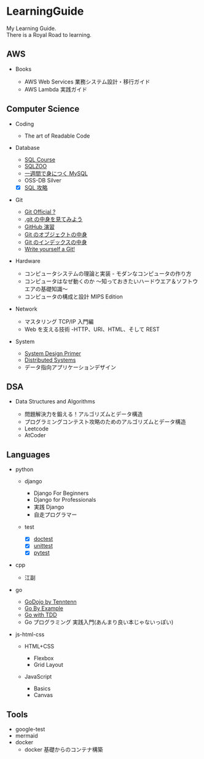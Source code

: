 # LearningGuide

My Learning Guide.  
There is a Royal Road to learning.

## AWS

- Books

  - AWS Web Services 業務システム設計・移行ガイド
  - AWS Lambda 実践ガイド

## Computer Science

- Coding

  - The art of Readable Code

- Database

  - [SQL Course](https://www.sqlcourse.com/)
  - [SQLZOO](https://sqlzoo.net/wiki/SQL_Tutorial)
  - [一週間で身につく MySQL](http://web.sevendays-study.com/mysql/)
  - OSS-DB Silver
  - [x] [SQL 攻略](http://sql.main.jp/)

- Git

  - [Git Official ?](https://git-scm.com)
  - [.git の中身を見てみよう](https://qiita.com/tatane616/items/dbad66179754be57d2e2)
  - [GitHub 演習](https://github.com/kaityo256/github)
  - [Git のオブジェクトの中身](https://zenn.dev/kaityo256/articles/objects_of_git)
  - [Git のインデックスの中身](https://zenn.dev/kaityo256/articles/inside_the_index)
  - [Write yourself a Git!](https://wyag.thb.lt/)

- Hardware

  - コンピュータシステムの理論と実装 - モダンなコンピュータの作り方
  - コンピュータはなぜ動くのか ～知っておきたいハードウエア＆ソフトウエアの基礎知識～
  - コンピュータの構成と設計 MIPS Edition

- Network

  - マスタリング TCP/IP 入門編
  - Web を支える技術 -HTTP、URI、HTML、そして REST

- System

  - [System Design Primer](https://github.com/donnemartin/system-design-primer)
  - [Distributed Systems](https://www.distributed-systems.net/index.php/books/ds3/)
  - データ指向アプリケーションデザイン

## DSA

- Data Structures and Algorithms

  - 問題解決力を鍛える！アルゴリズムとデータ構造
  - プログラミングコンテスト攻略のためのアルゴリズムとデータ構造
  - Leetcode
  - AtCoder

## Languages

- python

  - django

    - Django For Beginners
    - Django for Professionals
    - 実践 Django
    - 自走プログラマー

  - test

    - [x] [doctest](https://docs.python.org/ja/3/library/doctest.html)
    - [x] [unittest](https://docs.python.org/ja/3/library/unittest.html)
    - [x] [pytest](https://docs.pytest.org/)

- cpp

  - 江副

- go

  - [GoDojo by Tenntenn](http://tenn.in/go)
  - [Go By Example](https://gobyexample.com/)
  - [Go with TDD](https://andmorefine.gitbook.io/learn-go-with-tests/)
  - Go プログラミング 実践入門(あんまり良い本じゃないっぽい)

- js-html-css

  - HTML+CSS

    - Flexbox
    - Grid Layout

  - JavaScript

    - Basics
    - Canvas

## Tools

- google-test
- mermaid
- docker
  - docker 基礎からのコンテナ構築

